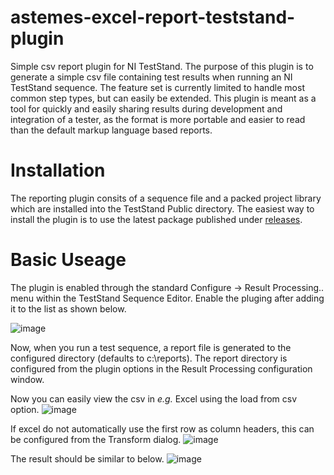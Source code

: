 # astemes-excel-report-teststand-plugin
Simple csv report plugin for NI TestStand.
The purpose of this plugin is to generate a simple csv file containing test results when running an NI TestStand sequence.
The feature set is currently limited to handle most common step types, but can easily be extended.
This plugin is meant as a tool for quickly and easily sharing results during development and integration of a tester, as the format is more portable and easier to read than the default markup language based reports.

# Installation
The reporting plugin consits of a sequence file and a packed project library which are installed into the TestStand Public directory.
The easiest way to install the plugin is to use the latest package published under [releases](https://github.com/Astemes/astemes-csv-report-teststand-plugin/releases).

# Basic Useage
The plugin is enabled through the standard Configure -> Result Processing.. menu within the TestStand Sequence Editor.
Enable the pluging after adding it to the list as shown below.

![image](https://github.com/Astemes/astemes-csv-report-teststand-plugin/assets/40723774/3f91fec9-1811-470d-a98e-9f7fd52b28b0)

Now, when you run a test sequence, a report file is generated to the configured directory (defaults to c:\reports).
The report directory is configured from the plugin options in the Result Processing configuration window.

Now you can easily view the csv in *e.g.* Excel using the load from csv option.
![image](https://github.com/Astemes/astemes-csv-report-teststand-plugin/assets/40723774/4a7d17ca-fc39-4432-a35a-a1ee82a3b2d5)

If excel do not automatically use the first row as column headers, this can be configured from the Transform dialog.
![image](https://github.com/Astemes/astemes-csv-report-teststand-plugin/assets/40723774/7e63dea9-1f6a-4241-a087-4a74431fd041)

The result should be similar to below.
![image](https://github.com/Astemes/astemes-csv-report-teststand-plugin/assets/40723774/632e3724-6e12-4fc7-b81a-b6c4bbba021e)
